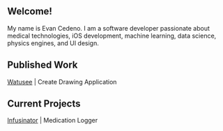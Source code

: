 ## Welcome!

My name is Evan Cedeno. I am a software developer passionate about medical technologies, iOS development, machine learning, data science, physics engines, and UI design.


## Published Work
[Watusee](https://github.com/EvanC8/Watusee) | Create Drawing Application

## Current Projects
[Infusinator](https://github.com/EvanC8/Infusinator) | Medication Logger

